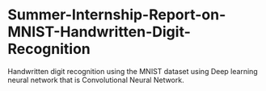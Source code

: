 # Summer-Internship-Report-on-MNIST-Handwritten-Digit-Recognition
 Handwritten digit recognition using the MNIST dataset using Deep learning neural network that is Convolutional Neural Network.

